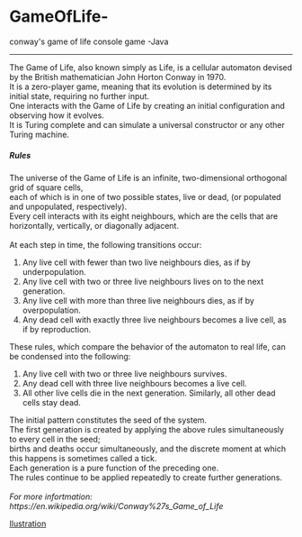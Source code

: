 # GameOfLife-
 conway's game of life console game -Java

---

<p>
  The Game of Life, also known simply as Life, is a cellular automaton devised by the British mathematician John Horton Conway in 1970.
 <br> It is a zero-player game, meaning that its evolution is determined by its initial state, requiring no further input. 
  <br>One interacts with the Game of Life by creating an initial configuration and observing how it evolves.
  <br>It is Turing complete and can simulate a universal constructor or any other Turing machine.
  </p>
  
  <p>
  <h5>Rules</h5>
  The universe of the Game of Life is an infinite, two-dimensional orthogonal grid of square cells,<br>
   each of which is in one of two possible states, live or dead, (or populated and unpopulated, respectively).<br>
   Every cell interacts with its eight neighbours, which are the cells that are horizontally, vertically, or diagonally adjacent.<br>
   <br>
   At each step in time, the following transitions occur:<br>
   <ol>
  <li>Any live cell with fewer than two live neighbours dies, as if by underpopulation.</li>
  <li>Any live cell with two or three live neighbours lives on to the next generation.</li>
  <li>Any live cell with more than three live neighbours dies, as if by overpopulation.</li>
  <li>Any dead cell with exactly three live neighbours becomes a live cell, as if by reproduction.</li>
  </ol>
  These rules, which compare the behavior of the automaton to real life, can be condensed into the following:<br>
  <ol>
  <li>Any live cell with two or three live neighbours survives.</li>
  <li>Any dead cell with three live neighbours becomes a live cell.</li>
  <li>All other live cells die in the next generation. Similarly, all other dead cells stay dead.</li>
  </ol>
  The initial pattern constitutes the seed of the system.<br>
  The first generation is created by applying the above rules simultaneously to every cell in the seed;<br>
  births and deaths occur simultaneously, and the discrete moment at which this happens is sometimes called a tick.<br>
  Each generation is a pure function of the preceding one.<br>
  The rules continue to be applied repeatedly to create further generations.
  <br>
  <br>
  <i>
  For more infortmation: 
  https://en.wikipedia.org/wiki/Conway%27s_Game_of_Life
</i>
</p>

[ Ilustration ](https://github.com/maoz-grossman/GameOfLife-/blob/master/Images/output_lgDqWb.gif?raw=true)

